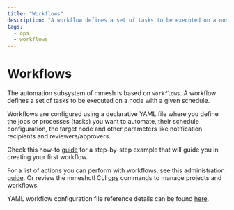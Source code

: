```yaml
---
title: "Workflows"
description: "A workflow defines a set of tasks to be executed on a node with a given schedule."
tags:
  - ops
  - workflows
---
```


# Workflows

The automation subsystem of mmesh is based on `workflows`. A workflow defines a set of tasks to be executed on a node with a given schedule.

Workflows are configured using a declarative YAML file where you define the jobs or processes (tasks) you want to automate, their schedule configuration, the target node and other parameters like notification recipients and reviewers/approvers.

Check this how-to [guide](workflow-basics.md) for a step-by-step example that will guide you in creating your first workflow.

For a list of actions you can perform with workflows, see this administration [guide](workflows.md). Or review the mmeshctl CLI [ops](mmeshctl-automation.md) commands to manage projects and workflows.

YAML workflow configuration file reference details can be found [here](workflow.yml.md).
